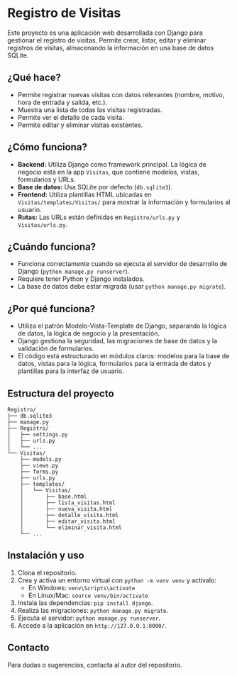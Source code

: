 # Registro de Visitas

Este proyecto es una aplicación web desarrollada con Django para gestionar el registro de visitas. Permite crear, listar, editar y eliminar registros de visitas, almacenando la información en una base de datos SQLite.

## ¿Qué hace?
- Permite registrar nuevas visitas con datos relevantes (nombre, motivo, hora de entrada y salida, etc.).
- Muestra una lista de todas las visitas registradas.
- Permite ver el detalle de cada visita.
- Permite editar y eliminar visitas existentes.

## ¿Cómo funciona?
- **Backend:** Utiliza Django como framework principal. La lógica de negocio está en la app `Visitas`, que contiene modelos, vistas, formularios y URLs.
- **Base de datos:** Usa SQLite por defecto (`db.sqlite3`).
- **Frontend:** Utiliza plantillas HTML ubicadas en `Visitas/templates/Visitas/` para mostrar la información y formularios al usuario.
- **Rutas:** Las URLs están definidas en `Registro/urls.py` y `Visitas/urls.py`.

## ¿Cuándo funciona?
- Funciona correctamente cuando se ejecuta el servidor de desarrollo de Django (`python manage.py runserver`).
- Requiere tener Python y Django instalados.
- La base de datos debe estar migrada (usar `python manage.py migrate`).

## ¿Por qué funciona?
- Utiliza el patrón Modelo-Vista-Template de Django, separando la lógica de datos, la lógica de negocio y la presentación.
- Django gestiona la seguridad, las migraciones de base de datos y la validación de formularios.
- El código está estructurado en módulos claros: modelos para la base de datos, vistas para la lógica, formularios para la entrada de datos y plantillas para la interfaz de usuario.

## Estructura del proyecto
```
Registro/
├── db.sqlite3
├── manage.py
├── Registro/
│   ├── settings.py
│   ├── urls.py
│   └── ...
└── Visitas/
    ├── models.py
    ├── views.py
    ├── forms.py
    ├── urls.py
    ├── templates/
    │   └── Visitas/
    │       ├── base.html
    │       ├── lista_visitas.html
    │       ├── nueva_visita.html
    │       ├── detalle_visita.html
    │       ├── editar_visita.html
    │       └── eliminar_visita.html
    └── ...
```

## Instalación y uso
1. Clona el repositorio.
2. Crea y activa un entorno virtual con `python -m venv venv` y actívalo:
    - En Windows: `venv\Scripts\activate`
    - En Linux/Mac: `source venv/bin/activate`
3. Instala las dependencias: `pip install django`.
4. Realiza las migraciones: `python manage.py migrate`.
5. Ejecuta el servidor: `python manage.py runserver`.
6. Accede a la aplicación en `http://127.0.0.1:8000/`.

## Contacto
Para dudas o sugerencias, contacta al autor del repositorio.
